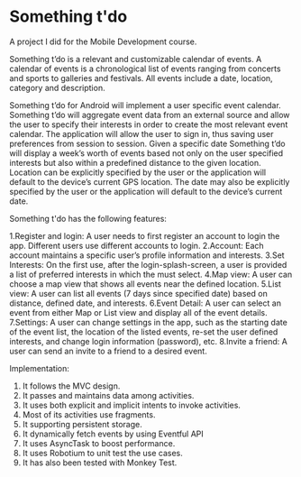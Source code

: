 Something t'do
=============

A project I did for the Mobile Development course. 

Something t’do is a relevant and customizable calendar of events. A calendar of events is a chronological list of events ranging from concerts and sports to galleries and festivals. All events include a date, location, category and description. 

Something t’do for Android will implement a user specific event calendar. Something t’do will aggregate event data from an external source and allow the user to specify their interests in order to create the most relevant event calendar. The application will allow the user to sign in, thus saving user preferences from session to session. Given a specific date Something t’do will display a week’s worth of events based not only on the user specified interests but also within a predefined distance to the given location.  Location can be explicitly specified by the user or the application will default to the device’s current GPS location. The date may also be explicitly specified by the user or the application will default to the device’s current date.

Something t'do has the following features:

1.Register and login: A user needs to first register an account to login the app. Different users use different accounts to login.
2.Account: Each account maintains a specific user’s profile information and interests.
3.Set Interests: On the first use, after the login-splash-screen, a user is provided a list of preferred interests in which the must select.
4.Map view: A user can choose a map view that shows all events near the defined location.
5.List view: A user can list all events (7 days since specified date) based on distance, defined date, and interests.
6.Event Detail: A user can select an event from either Map or List view and display all of the event details.
7.Settings: A user can change settings in the app, such as the starting date of the event list, the location of the listed events, re-set the user defined interests, and change login information (password), etc. 
8.Invite a friend: A user can send an invite to a friend to a desired event.

Implementation:
1. It follows the MVC design.
2. It passes and maintains data among activities.
3. It uses both explicit and implicit intents to invoke activities.
4. Most of its activities use fragments. 
5. It supporting persistent storage. 
6. It dynamically fetch events by using Eventful API
7. It uses AsyncTask to boost performance.
7. It uses Robotium to unit test the use cases.
8. It has also been tested with Monkey Test.




